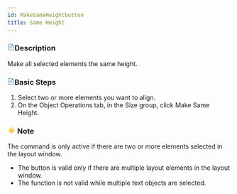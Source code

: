 ```yaml
---
id: MakeSameHeightbutton
title: Same Height
---
```

### ![](../../img/read.gif)Description

Make all selected elements the same height.

### ![](../../img/read.gif)Basic Steps

  1. Select two or more elements you want to align.
  2. On the Object Operations tab, in the Size group, click Make Same Height.

### ![](../../img/note.png)Note

The command is only active if there are two or more elements selected in the layout window.

  * The button is valid only if there are multiple layout elements in the layout window.
  * The function is not valid while multiple text objects are selected.